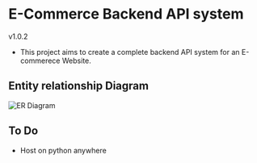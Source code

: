 # E-Commerce Backend API system
v1.0.2
- This project aims to create a complete backend API system for an E-commerece Website.



## Entity relationship Diagram
![ER Diagram](https://github.com/arhantbararia/e_comm_API/assets/61796574/b8e21fb8-2c0e-417f-9ca5-a560599e3df5)

## To Do
- Host on python anywhere
